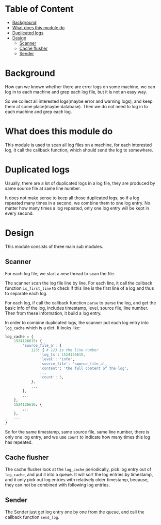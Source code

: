 <!-- START doctoc generated TOC please keep comment here to allow auto update -->
<!-- DON'T EDIT THIS SECTION, INSTEAD RE-RUN doctoc TO UPDATE -->
#   Table of Content

- [Background](#background)
- [What does this module do](#what-does-this-module-do)
- [Duplicated logs](#duplicated-logs)
- [Design](#design)
  - [Scanner](#scanner)
  - [Cache flusher](#cache-flusher)
  - [Sender](#sender)

<!-- END doctoc generated TOC please keep comment here to allow auto update -->

#   Background

How can we known whether there are error logs on some machine,
we can log in to each machine and grep each log file, but it is
not an easy way.

So we collect all interested logs(maybe error and warning logs),
and keep them at some place(maybe database). Then we do not need
to log in to each machine and grep each log.

#   What does this module do

This module is used to scan all log files on a machine, for each
interested log, it call the callback function, which should send
the log to somewhere.

#   Duplicated logs

Usually, there are a lot of duplicated logs in a log file, they
are produced by same source file at same line number.

It does not make sense to keep all those duplicated logs, so if
a log repeated many times in a second, we combine them to one
log entry. No matter how many times a log repeated, only one log
entry will be kept in every second.

#   Design

This module consists of three main sub modules.

## Scanner

For each log file, we start a new thread to scan the file.

The scanner scan the log file line by line. For each line, it call
the callback function `is_first_line` to check if this line is the
first line of a log and thus to separate each log.

For each log, if call the callback function `parse` to parse the log,
and get the basic info of the log, includes timestamp, level, source
file, line number. Then from these information, it build a log entry.

In order to combine duplicated logs, the scanner put each log entry
into `log_cache` which is a dict. It looks like:

``` python
log_cache = {
    1524126615: {
        'source_file_a': {
            123: { # 123 is the line number
                'log_ts': 1524126615,
                'level': 'info',
                'source_file': 'source_file_a',
                'content': 'the full content of the log',
                ...
                'count': 3,
            },
            ...
        },
        ...
    },
    1524126616: {
        ...
    },
    ...
}
```

So for the same timestamp, same source file, same line number, there
is only one log entry, and we use `count` to indicate how many times
this log has repeated.

## Cache flusher

The cache flusher look at the `log_cache` periodically, pick log entry
out of `log_cache`, and put it into a queue. It will sort the log entries
by timestamp, and it only pick out log entries with relatively older
timestamp, because, they can not be combined with following log entries.

## Sender

The Sender just get log entry one by one from the queue, and call the
callback function `send_log`.
